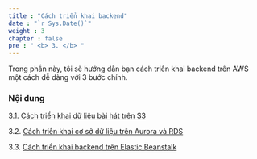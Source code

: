 ```yaml
---
title : "Cách triển khai backend"
date : "`r Sys.Date()`"
weight : 3
chapter : false
pre : " <b> 3. </b> "
---
```


Trong phần này, tôi sẽ hướng dẫn bạn cách triển khai backend trên AWS một cách dễ dàng với 3 bước chính.  

### Nội dung
3.1. [Cách triển khai dữ liệu bài hát trên S3](./3.1-deploythesongsons3/)

3.2. [Cách triển khai cơ sở dữ liệu trên Aurora và RDS](./3.2-deploythedatabaseonaurorards/)

3.3. [Cách triển khai backend trên Elastic Beanstalk](./3.3-deploythebackendonelasticbeanstalk/)
